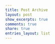 ```yaml
---
title: Post Archive
layout: post
show_excerpts: true
comments: true
share: true
entries_layout: list
---
```

